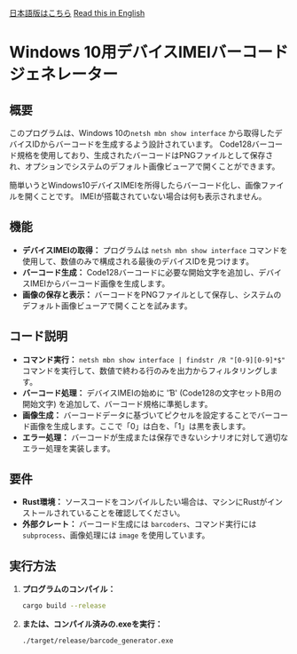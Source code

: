 [日本語版はこちら](README_ja.md)
[Read this in English](README.md)

# Windows 10用デバイスIMEIバーコードジェネレーター

## 概要
このプログラムは、Windows 10の`netsh mbn show interface` から取得したデバイスIDからバーコードを生成するよう設計されています。
Code128バーコード規格を使用しており、生成されたバーコードはPNGファイルとして保存され、オプションでシステムのデフォルト画像ビューアで開くことができます。

簡単いうとWindows10デバイスIMEIを所得したらバーコード化し、画像ファイルを開くことです。
IMEIが搭載されていない場合は何も表示されません。

## 機能
- **デバイスIMEIの取得：** プログラムは `netsh mbn show interface` コマンドを使用して、数値のみで構成される最後のデバイスIDを見つけます。
- **バーコード生成：** Code128バーコードに必要な開始文字を追加し、デバイスIMEIからバーコード画像を生成します。
- **画像の保存と表示：** バーコードをPNGファイルとして保存し、システムのデフォルト画像ビューアで開くことを試みます。

## コード説明
- **コマンド実行：** `netsh mbn show interface | findstr /R "[0-9][0-9]*$"` コマンドを実行して、数値で終わる行のみを出力からフィルタリングします。
- **バーコード処理：** デバイスIMEIの始めに 'Ɓ' (Code128の文字セットB用の開始文字) を追加して、バーコード規格に準拠します。
- **画像生成：** バーコードデータに基づいてピクセルを設定することでバーコード画像を生成します。ここで「0」は白を、「1」は黒を表します。
- **エラー処理：** バーコードが生成または保存できないシナリオに対して適切なエラー処理を実装します。

## 要件
- **Rust環境：** ソースコードをコンパイルしたい場合は、マシンにRustがインストールされていることを確認してください。
- **外部クレート：** バーコード生成には `barcoders`、コマンド実行には `subprocess`、画像処理には `image` を使用しています。

## 実行方法
1. **プログラムのコンパイル：**
   ```bash
   cargo build --release
2. **または、コンパイル済みの.exeを実行：**
   ```bash
   ./target/release/barcode_generator.exe